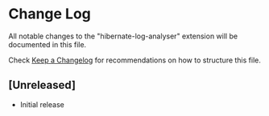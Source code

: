 # Change Log
All notable changes to the "hibernate-log-analyser" extension will be documented in this file.

Check [Keep a Changelog](http://keepachangelog.com/) for recommendations on how to structure this file.

## [Unreleased]
- Initial release